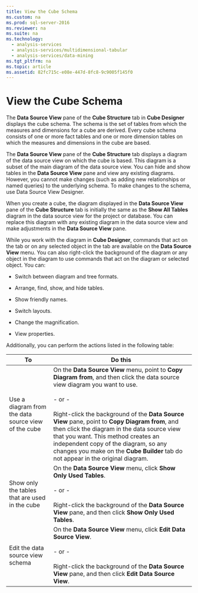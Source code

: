 ```yaml
---
title: View the Cube Schema
ms.custom: na
ms.prod: sql-server-2016
ms.reviewer: na
ms.suite: na
ms.technology: 
  - analysis-services
  - analysis-services/multidimensional-tabular
  - analysis-services/data-mining
ms.tgt_pltfrm: na
ms.topic: article
ms.assetid: 82fc715c-e08e-447d-8fc8-9c9005f145f0
---
```

# View the Cube Schema
  The **Data Source View** pane of the **Cube Structure** tab in **Cube Designer** displays the cube schema. The schema is the set of tables from which the measures and dimensions for a cube are derived. Every cube schema consists of one or more fact tables and one or more dimension tables on which the measures and dimensions in the cube are based.  
  
 The **Data Source View** pane of the **Cube Structure** tab displays a diagram of the data source view on which the cube is based. This diagram is a subset of the main diagram of the data source view. You can hide and show tables in the **Data Source View** pane and view any existing diagrams. However, you cannot make changes \(such as adding new relationships or named queries\) to the underlying schema. To make changes to the schema, use Data Source View Designer.  
  
 When you create a cube, the diagram displayed in the **Data Source View** pane of the **Cube Structure** tab is initially the same as the **Show All Tables** diagram in the data source view for the project or database. You can replace this diagram with any existing diagram in the data source view and make adjustments in the **Data Source View** pane.  
  
 While you work with the diagram in **Cube Designer**, commands that act on the tab or on any selected object in the tab are available on the **Data Source View** menu. You can also right\-click the background of the diagram or any object in the diagram to use commands that act on the diagram or selected object. You can:  
  
-   Switch between diagram and tree formats.  
  
-   Arrange, find, show, and hide tables.  
  
-   Show friendly names.  
  
-   Switch layouts.  
  
-   Change the magnification.  
  
-   View properties.  
  
 Additionally, you can perform the actions listed in the following table:  
  
|To|Do this|  
|--------|-------------|  
|Use a diagram from the data source view of the cube|On the **Data Source View** menu, point to **Copy Diagram from**, and then click the data source view diagram you want to use.<br /><br /> \- or \-<br /><br /> Right\-click the background of the **Data Source View** pane, point to **Copy Diagram from**, and then click the diagram in the data source view that you want. This method creates an independent copy of the diagram, so any changes you make on the **Cube Builder** tab do not appear in the original diagram.|  
|Show only the tables that are used in the cube|On the **Data Source View** menu, click **Show Only Used Tables**.<br /><br /> \- or \-<br /><br /> Right\-click the background of the **Data Source View** pane, and then click **Show Only Used Tables**.|  
|Edit the data source view schema|On the **Data Source View** menu, click **Edit Data Source View**.<br /><br /> \- or \-<br /><br /> Right\-click the background of the **Data Source View** pane, and then click **Edit Data Source View**.|  
  
  